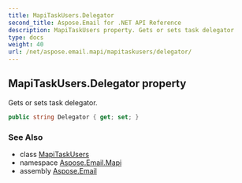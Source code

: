 ```yaml
---
title: MapiTaskUsers.Delegator
second_title: Aspose.Email for .NET API Reference
description: MapiTaskUsers property. Gets or sets task delegator
type: docs
weight: 40
url: /net/aspose.email.mapi/mapitaskusers/delegator/
---
```

## MapiTaskUsers.Delegator property

Gets or sets task delegator.

```csharp
public string Delegator { get; set; }
```

### See Also

* class [MapiTaskUsers](../)
* namespace [Aspose.Email.Mapi](../../mapitaskusers/)
* assembly [Aspose.Email](../../../)


